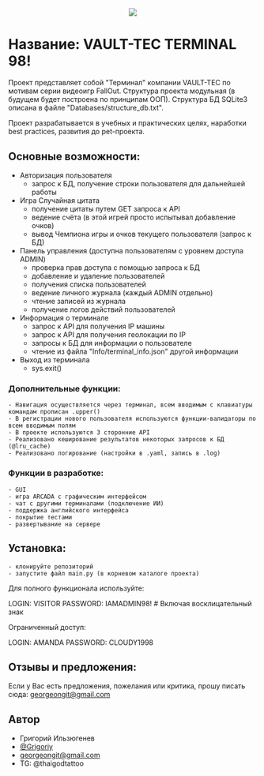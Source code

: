 
<h2 align="center">
 
 ![](https://i.pinimg.com/564x/67/dc/8b/67dc8bea96a682b4251b42b1f9a5cd89.jpg)
</a> 


# Название: VAULT-TEC TERMINAL 98!

Проект представляет собой "Терминал" компании VAULT-TEC по мотивам серии видеоигр FallOut.
Структура проекта модульная (в будущем будет построена по принципам ООП).
Структура БД SQLite3 описана в файле "Databases/structure_db.txt".

Проект разрабатывается в учебных и практических целях, наработки best practices, развития до pet-проекта.


## Оcновные возможности:

 - Авторизация пользователя
     - запрос к БД, получение строки пользователя для дальнейшей работы
 - Игра Случайная цитата
     - получение цитаты путем GET запроса к API
     - ведение счёта (в этой игрей просто испытывал добавление очков)
     - вывод Чемпиона игры и очков текущего пользователя (запрос к БД)
 - Панель управления (доступна пользователям с уровнем доступа ADMIN)
     - проверка прав доступа с помощью запроса к БД
     - добавление и удаление пользователей
     - получения списка пользователей
     - ведение личного журнала (каждый ADMIN отдельно)
     - чтение записей из журнала
     - получение логов действий пользователей
 - Информация о терминале
     - запрос к API для получения IP машины
     - запрос к API для получения геолокации по IP
     - запросы к БД для информации о пользователе
     - чтение из файла "Info/terminal_info.json" другой информации
 - Выход из терминала
     - sys.exit()


### Дополнительные функции:

    - Навигация осуществляется через терминал, всем вводимым с клавиатуры командам прописан .upper()
    - В регистрации нового пользователя используются функции-валидаторы по всем вводимым полям
    - В проекте используются 3 сторонние API
    - Реализовано кеширование результатов некоторых запросов к БД (@lru_cache)
    - Реализовано логирование (настройки в .yaml, запись в .log)


### Функции в разработке:

    - GUI
    - игра ARCADA с графическим интерфейсом
    - чат с другими терминалами (подключение ИИ)
    - поддержка английского интерфейса
    - покрытие тестами
    - развертывание на сервере


## Установка:

    - клонируйте репозиторий
    - запустите файл main.py (в корневом каталоге проекта)

    
Для полного функционала используйте:

LOGIN: VISITOR
PASSWORD: IAMADMIN98!   # Включая восклицательный знак

Ограниченный доступ:

LOGIN: AMANDA
PASSWORD: CLOUDY1998
    
## Отзывы и предложения:

Если у Вас есть предложения, пожелания или критика, прошу писать сюда: georgeongit@gmail.com



## Автор
- Григорий Ильзюгенев
- [@Grigoriy](https://www.github.com/forgitaccaunt)
- georgeongit@gmail.com
- TG: @thaigodtattoo
